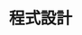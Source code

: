 ---
category: [programming] #Category ID.
hue: var(--c-themeHueRed) #Category hue. See note [1].
title: 程式設計 #Category title.
description: 學習 C, C++, Java, Python 基礎、語法、應用、差異。
---